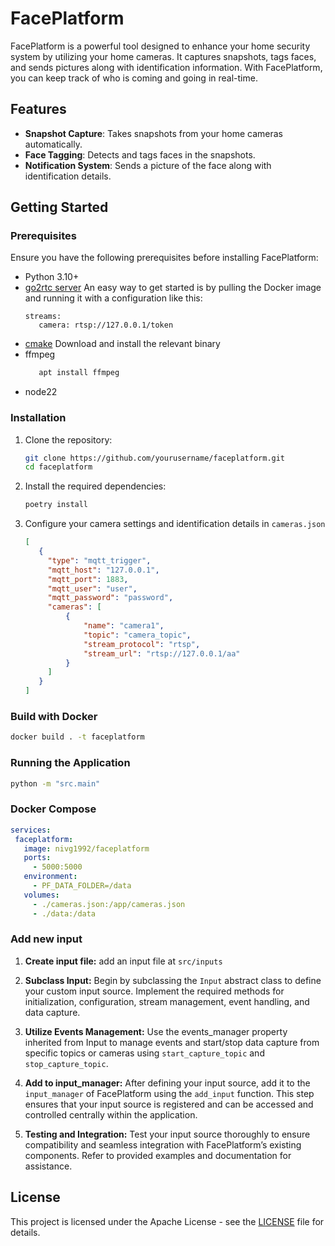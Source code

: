 # FacePlatform

FacePlatform is a powerful tool designed to enhance your home security system by utilizing your home cameras. It captures snapshots, tags faces, and sends pictures along with identification information. With FacePlatform, you can keep track of who is coming and going in real-time.

## Features

- **Snapshot Capture**: Takes snapshots from your home cameras automatically.
- **Face Tagging**: Detects and tags faces in the snapshots.
- **Notification System**: Sends a picture of the face along with identification details.

## Getting Started

### Prerequisites

Ensure you have the following prerequisites before installing FacePlatform:

- Python 3.10+
- [go2rtc server](https://github.com/AlexxIT/go2rtc?tab=readme-ov-file#go2rtc-docker) An easy way to get started is by pulling the Docker image and running it with a configuration like this: 
  ```
  streams:
     camera: rtsp://127.0.0.1/token
  ```
- [cmake](https://github.com/Kitware/CMake/releases) Download and install the relevant binary
- ffmpeg    
   ```bash
      apt install ffmpeg
   ```
- node22

### Installation

1. Clone the repository:

   ```bash
   git clone https://github.com/yourusername/faceplatform.git
   cd faceplatform
   ```
2. Install the required dependencies:
   
   ```bash
   poetry install
   ```
3. Configure your camera settings and identification details in `cameras.json`
   ```json
   [
      {
        "type": "mqtt_trigger",
        "mqtt_host": "127.0.0.1",
        "mqtt_port": 1883,
        "mqtt_user": "user",
        "mqtt_password": "password",
        "cameras": [
            {
                "name": "camera1",
                "topic": "camera_topic",
                "stream_protocol": "rtsp",
                "stream_url": "rtsp://127.0.0.1/aa"
            }
        ]
      }
   ]
   ```

### Build with Docker
  ```bash
  docker build . -t faceplatform
  ```

### Running the Application
   ```bash
   python -m "src.main"
   ```

### Docker Compose
   ```yaml
   services:
    faceplatform:
      image: nivg1992/faceplatform
      ports:
        - 5000:5000
      environment:
        - PF_DATA_FOLDER=/data
      volumes:
        - ./cameras.json:/app/cameras.json
        - ./data:/data
   ```

### Add new input
1. **Create input file:** add an input file at `src/inputs`
   
2. **Subclass Input:** Begin by subclassing the `Input` abstract class to define your custom input source. Implement the required methods for initialization, configuration, stream management, event handling, and data capture.
   
3. **Utilize Events Management:** Use the events_manager property inherited from Input to manage events and start/stop data capture from specific topics or cameras using `start_capture_topic` and `stop_capture_topic`.

4. **Add to input_manager:** After defining your input source, add it to the `input_manager` of FacePlatform using the `add_input` function. This step ensures that your input source is registered and can be accessed and controlled centrally within the application.

5. **Testing and Integration:** Test your input source thoroughly to ensure compatibility and seamless integration with FacePlatform’s existing components. Refer to provided examples and documentation for assistance.

## License
This project is licensed under the Apache License - see the [LICENSE](LICENSE) file for details.